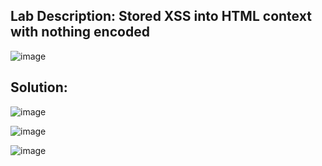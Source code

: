 ## Lab Description: Stored XSS into HTML context with nothing encoded 

![image](https://github.com/jayshah17/PortSwiggerLabs/assets/76842630/0ec346a3-db6d-4ea3-8416-204a9245a0dd)


## Solution: 

![image](https://github.com/jayshah17/PortSwiggerLabs/assets/76842630/fad022e2-8c41-422a-8cea-7524c0808525)

![image](https://github.com/jayshah17/PortSwiggerLabs/assets/76842630/dcd5fbfa-8cbb-483a-b0f5-f44a6015b00a)


![image](https://github.com/jayshah17/PortSwiggerLabs/assets/76842630/6fb8449a-57c0-4524-a9ff-5f4ed749a907)
